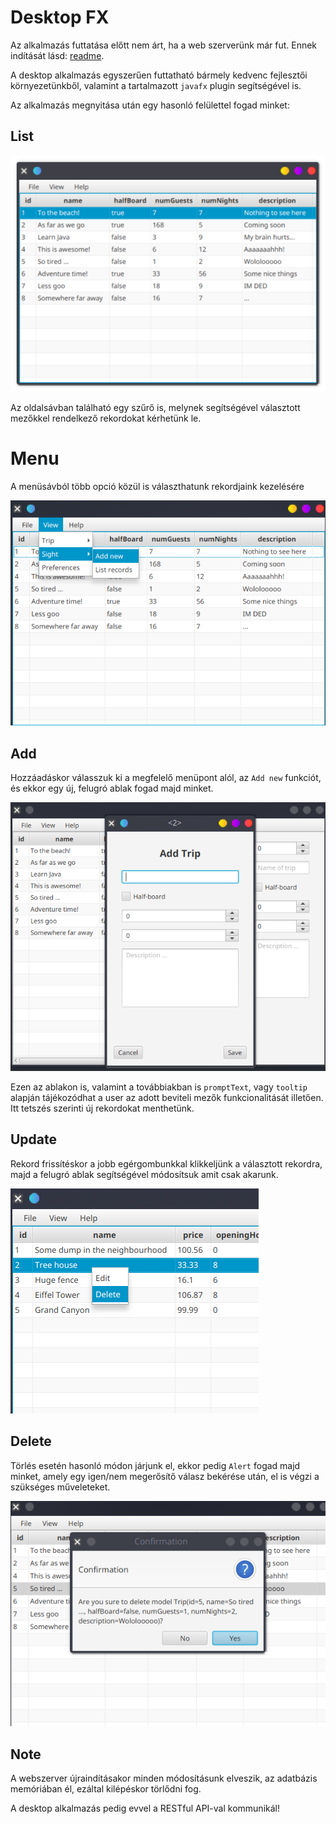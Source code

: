 # Desktop FX

Az alkalmazás futtatása előtt nem árt, ha a web szerverünk már fut.
Ennek indítását lásd: [readme](../readme.md).

A desktop alkalmazás egyszerűen futtatható bármely kedvenc fejlesztői környezetünkből,
valamint a tartalmazott `javafx` plugin segítségével is.

Az alkalmazás megnyitása után egy hasonló felülettel fogad minket:

## List

![trip-list](./res/fig/trip-list.png)

Az oldalsávban található egy szűrő is, melynek segítségével
választott mezőkkel rendelkező rekordokat kérhetünk le.

# Menu

A menüsávból több opció közül is választhatunk rekordjaink kezelésére

![menu](./res/fig/main-menu.png)

## Add

Hozzáadáskor válasszuk ki a megfelelő menüpont alól, az `Add new` funkciót,
és ekkor egy új, felugró ablak fogad majd minket.

![add-new](./res/fig/trip-add-new.png)

Ezen az ablakon is, valamint a továbbiakban is `promptText`, vagy `tooltip`
alapján tájékozódhat a user az adott beviteli mezők funkcionalitását illetően.
Itt tetszés szerinti új rekordokat menthetünk.

## Update

Rekord frissítéskor a jobb egérgombunkkal klikkeljünk a választott rekordra,
majd a felugró ablak segítségével módosítsuk amit csak akarunk.

![update-sight](./res/fig/table-context-menu.png)

## Delete

Törlés esetén hasonló módon járjunk el, ekkor pedig `Alert` fogad majd minket,
amely egy igen/nem megerősítő válasz bekérése után, el is végzi a szükséges műveleteket.

![delete-trip](./res/fig/delete-menu.png)

## Note

A webszerver újraindításakor minden módosításunk elveszik,
az adatbázis memóriában él, ezáltal kilépéskor törlődni fog.

A desktop alkalmazás pedig evvel a RESTful API-val kommunikál!
